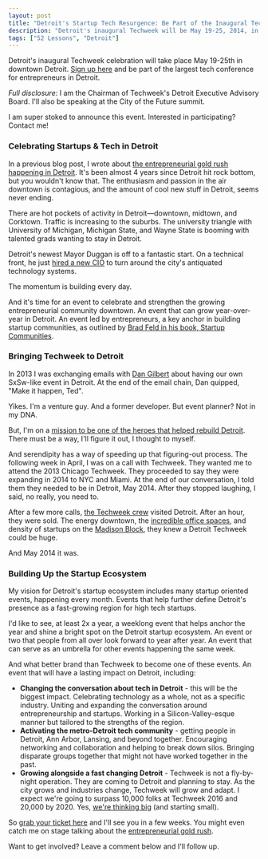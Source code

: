 ```yaml
---
layout: post
title: "Detroit's Startup Tech Resurgence: Be Part of the Inaugural Tech Week"
description: "Detroit's inaugural Techweek will be May 19-25, 2014, in downtown Detroit."
tags: ["52 Lessons", "Detroit"]
---
```


Detroit's inaugural Techweek celebration will take place May 19-25th in downtown Detroit. [Sign up here](http://techweek.com/detroit/) and be part of the largest tech conference for entrepreneurs in Detroit.

*Full disclosure*: I am the Chairman of Techweek's Detroit Executive Advisory Board. I'll also be speaking at the City of the Future summit.

I am super stoked to announce this event. Interested in participating? Contact me!

### Celebrating Startups & Tech in Detroit

In a previous blog post, I wrote about [the entrepreneurial gold rush happening in Detroit](http://tedserbinski.com/the-entrepreneurial-gold-rush-why-i-moved-from-san-francisco-to-detroit/). It's been almost 4 years since Detroit hit rock bottom, but you wouldn't know that. The enthusiasm and passion in the air downtown is contagious, and the amount of cool new stuff in Detroit, seems never ending.

There are hot pockets of activity in Detroit&mdash;downtown, midtown, and Corktown. Traffic is increasing to the suburbs. The university triangle with University of Michigan, Michigan State, and Wayne State is booming with talented grads wanting to stay in Detroit.

Detroit's newest Mayor Duggan is off to a fantastic start. On a technical front, he just [hired a new CIO](http://www.freep.com/article/20140204/NEWS01/302040100/City-of-Detroit-IT-director) to turn around the city's antiquated technology systems.

The momentum is building every day.

And it's time for an event to celebrate and strengthen the growing entrepreneurial community downtown. An event that can grow year-over-year in Detroit. An event led by entrepreneurs, a key anchor in building startup communities, as outlined by [Brad Feld in his book, Startup Communities](http://www.amazon.com/gp/product/1118441540?ie=UTF8&camp=213733&creative=393185&creativeASIN=1118441540&linkCode=shr&tag=tedserbinski-20&qid=1397788309).


### Bringing Techweek to Detroit

In 2013 I was exchanging emails with [Dan Gilbert](http://tedserbinski.com/business-insights-ive-learned-from-billionaire-dan-gilbert/) about having our own SxSw-like event in Detroit. At the end of the email chain, Dan quipped, "Make it happen, Ted".

Yikes. I'm a venture guy. And a former developer. But event planner? Not in my DNA.

But, I'm on a [mission to be one of the heroes that helped rebuild Detroit](http://tedserbinski.com/the-entrepreneurial-gold-rush-why-i-moved-from-san-francisco-to-detroit/). There must be a way, I'll figure it out, I thought to myself.

And serendipity has a way of speeding up that figuring-out process. The following week in April, I was on a call with Techweek. They wanted me to attend the 2013 Chicago Techweek. They proceeded to say they were expanding in 2014 to NYC and Miami. At the end of our conversation, I told them they needed to be in Detroit, May 2014. After they stopped laughing, I said, no really, you need to.

After a few more calls, [the Techweek crew](http://techweek.com/what-is-techweek/#team) visited Detroit. After an hour, they were sold. The energy downtown, the [incredible office spaces](http://www.fastcompany.com/3028419/most-creative-people/some-of-the-most-amazing-startup-spaces-in-america-are-in-detroit), and density of startups on the [Madison Block](http://madisonblock.com), they knew a Detroit Techweek could be huge.

And May 2014 it was.

### Building Up the Startup Ecosystem

My vision for Detroit's startup ecosystem includes many startup oriented events, happening every month. Events that help further define Detroit's presence as a fast-growing region for high tech startups.

I'd like to see, at least 2x a year, a weeklong event that helps anchor the year and shine a bright spot on the Detroit startup ecosystem. An event or two that people from all over look forward to year after year. An event that can serve as an umbrella for other events happening the same week.

And what better brand than Techweek to become one of these events. An event that will have a lasting impact on Detroit, including:

* **Changing the conversation about tech in Detroit** - this will be the biggest impact. Celebrating technology as a whole, not as a specific industry. Uniting and expanding the conversation around entrepreneurship and startups. Working in a Silicon-Valley-esque manner but tailored to the strengths of the region.
* **Activating the metro-Detroit tech community** - getting people in Detroit, Ann Arbor, Lansing, and beyond together. Encouraging networking and collaboration and helping to break down silos. Bringing disparate groups together that might not have worked together in the past.
* **Growing alongside a fast changing Detroit** - Techweek is not a fly-by-night operation. They are coming to Detroit and planning to stay. As the city grows and industries change, Techweek will grow and adapt. I expect we're going to surpass 10,000 folks at Techweek 2016 and 20,000 by 2020. Yes, [we're thinking big](http://tedserbinski.com/the-best-startup-advice-ive-ever-gotten/) (and starting small).

So [grab your ticket here](http://techweek.com/detroit) and I'll see you in a few weeks. You might even catch me on stage talking about the [entrepreneurial gold rush](http://tedserbinski.com/the-entrepreneurial-gold-rush-why-i-moved-from-san-francisco-to-detroit/).

Want to get involved? Leave a comment below and I'll follow up.

